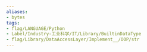 ```yaml
---
aliases:
- bytes
tags:
- flag/LANGUAGE/Python
- Label/Industry-工业科学/IT/Library/BuiltinDataType
- flag/Library/DataAccessLayer/Implement__/OOP/str
---
```

